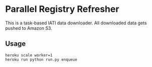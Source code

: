 # Parallel Registry Refresher

This is a task-based IATI data downloader. All downloaded data gets pushed to Amazon S3.

## Usage

```
heroku scale worker=1
heroku run python run.py enqueue
```
